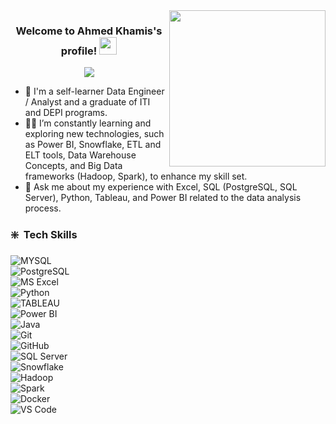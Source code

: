 
<img width="250" align="right" src="https://c.tenor.com/_DOBjnGspYAAAAAM/code-coding.gif">

<h3 align="center">
  Welcome to Ahmed Khamis's profile!
  <img src="https://media.giphy.com/media/hvRJCLFzcasrR4ia7z/giphy.gif" width="28">
</h3>

<!-- Typing SVG by DenverCoder1 - https://github.com/DenverCoder1/readme-typing-svg -->
<p align="center">
  <a href="https://github.com/DenverCoder1/readme-typing-svg"><img src="https://readme-typing-svg.herokuapp.com/?lines=Passionate%20Data%20Engineer%20;Always%20learning%20new%20things&font=Fira%20Code&center=true&width=440&height=45&color=f75c7e&vCenter=true&size=22"></a>
</p> 

- 🏢 I'm a self-learner Data Engineer / Analyst and a graduate of ITI and DEPI programs.
- 👨‍💻 I’m constantly learning and exploring new technologies, such as Power BI, Snowflake, ETL and ELT tools, Data Warehouse Concepts, and Big Data frameworks (Hadoop, Spark), to enhance my skill set.  
- 💬 Ask me about my experience with Excel, SQL (PostgreSQL, SQL Server), Python, Tableau, and Power BI related to the data analysis process.





### ❇️ &nbsp;Tech Skills  

![MYSQL](https://img.shields.io/badge/-MYSQL%20-05122A?style=flat&logo=MYSQL)&nbsp;  
![PostgreSQL](https://img.shields.io/badge/-PostgreSQL%20-05122A?style=flat&logo=PostgreSQL)&nbsp;  
![MS Excel](https://img.shields.io/badge/-Excel%20-05122A?style=flat&logo=Excel)&nbsp;  
![Python](https://img.shields.io/badge/-Python%20-05122A?style=flat&logo=python)&nbsp;  
![TABLEAU](https://img.shields.io/badge/-tableau%20-05122A?style=flat&logo=tableau)&nbsp;  
![Power BI](https://img.shields.io/badge/-Power%20BI%20-05122A?style=flat&logo=powerbi)&nbsp;  
![Java](https://img.shields.io/badge/-Java%20-05122A?style=flat&logo=java)&nbsp;  
![Git](https://img.shields.io/badge/-Git-05122A?style=flat&logo=git)&nbsp;  
![GitHub](https://img.shields.io/badge/-GitHub-05122A?style=flat&logo=github)&nbsp;  
![SQL Server](https://img.shields.io/badge/-SQL%20Server%20-05122A?style=flat&logo=microsoftsqlserver)&nbsp;  
![Snowflake](https://img.shields.io/badge/-Snowflake%20-05122A?style=flat&logo=snowflake)&nbsp;  
![Hadoop](https://img.shields.io/badge/-Hadoop%20-05122A?style=flat&logo=apachehadoop)&nbsp;  
![Spark](https://img.shields.io/badge/-Spark%20-05122A?style=flat&logo=apachespark)&nbsp;  
![Docker](https://img.shields.io/badge/-Docker%20-05122A?style=flat&logo=docker)&nbsp;  
![VS Code](https://img.shields.io/badge/-Visual%20Studio%20Code-05122A?style=flat&logo=visual-studio-code&logoColor=007ACC)&nbsp;





